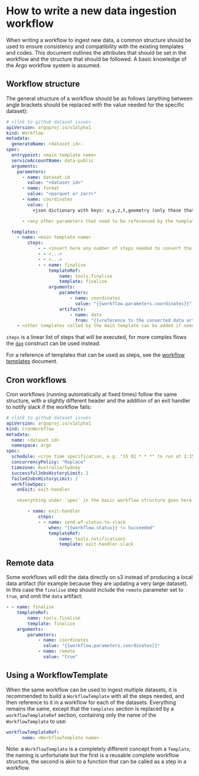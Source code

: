 # How to write a new data ingestion workflow

When writing a workflow to ingest new data, a common structure should be used to ensure consistency and compatibility with the existing templates and codes. This document outlines the attributes that should be set in the workflow and the structure that should be followed. A basic knowledge of the Argo workflow system is assumed.

## Workflow structure

The general structure of a workflow should be as follows (anything between angle brackets should be replaced with the value needed for the specific dataset):

```yaml
# <link to github dataset issue>
apiVersion: argoproj.io/v1alpha1
kind: Workflow
metadata:
  generateName: <dataset id>-
spec:
  entrypoint: <main template name>
  serviceAccountName: data-public
  arguments:
    parameters:
      - name: dataset-id
        value: "<dataset id>"
      - name: format
        value: "<parquet or zarr>"
      - name: coordinates
        value: |
          <json dictionary with keys: x,y,z,t,geometry (only those that are present in the dataset) and as values the names of the columns/variables in the dataset that correspond to those coordinates.>

      - <any other parameters that need to be referenced by the templates>

  templates:
    - name: <main template name>
        steps:
            - - <insert here any number of steps needed to convert the data>
            - - <...>
            - - <...>
            - - name: finalise
                templateRef:
                    name: tools.finalise
                    template: finalise
                arguments:
                    parameters:
                        - name: coordinates
                          value: "{{workflow.parameters.coordinates}}"
                    artifacts:
                        - name: data
                          from: "{{<reference to the converted data artifact, e.g. steps.convert.outputs.artifacts.output>}}"
    - <other templates called by the main template can be added if needed>
```

`steps` is a linear list of steps that will be executed, for more complex flows the [`dag`](https://argo-workflows.readthedocs.io/en/latest/walk-through/dag/) construct can be used instead.

For a reference of templates that can be used as steps, see the [workflow templates](./workflow-templates.md) document.

## Cron workflows

Cron workflows (running automatically at fixed times) follow the same structure, with a slightly different header and the addition of an exit handler to notify slack if the workflow fails:

```yaml
# <link to github dataset issue>
apiVersion: argoproj.io/v1alpha1
kind: CronWorkflow
metadata:
  name: <dataset id>
  namespace: argo
spec:
  schedule: <cron time specification, e.g. "15 02 * * *" to run at 2:15AM every day>
  concurrencyPolicy: "Replace"
  timezone: Australia/Sydney
  successfulJobsHistoryLimit: 2
  failedJobsHistoryLimit: 1
  workflowSpec:
    onExit: exit-handler

    <everything under `spec` in the basic workflow structure goes here, the following template is added to the `templates` section>

        - name: exit-handler
            steps:
            - - name: send-wf-status-to-slack
                when: "{{workflow.status}} != Succeeded"
                templateRef:
                    name: tools.notifications
                    template: exit-handler-slack
```

## Remote data

Some workflows will edit the data directly on s3 instead of producing a local data artifact (for example because they are updating a very large dataset).
In this case the `finalise` step should include the `remote` parameter set to `true`, and omit the `data` artifact:

```yaml
- - name: finalise
    templateRef:
        name: tools.finalise
        template: finalise
    arguments:
        parameters:
            - name: coordinates
              value: "{{workflow.parameters.coordinates}}"
            - name: remote
              value: "true"
```

## Using a WorkflowTemplate

When the same workflow can be used to ingest multiple datasets, it is recommended to build a `WorkflowTemplate` with all the steps needed, and then reference to it in a workflow for each of the datasets. Everything remains the same, except that the `templates` section is replaced by a `workflowTemplateRef` section, containing only the name of the `WorkflowTemplate` to use:

```yaml
workflowTemplateRef:
      name: <WorkflowTemplate name>
```

Note: a `WorkflowTemplate` is a completely different concept from a `Template`, the naming is unfortunate but the first is a reusable complete workflow structure, the second is akin to a function that can be called as a step in a workflow.
